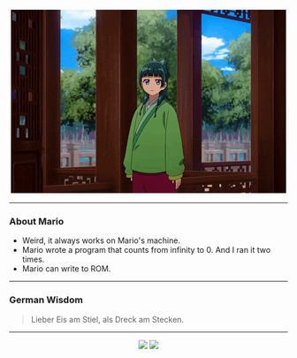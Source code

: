 <p align="center">
  <img src="assets/maomao.gif" />
</p>

---

### About Mario
- Weird, it always works on Mario's machine.
- Mario wrote a program that counts from infinity to 0. And I ran it two times.
- Mario can write to ROM.

---

### German Wisdom
> Lieber Eis am Stiel, als Dreck am Stecken.

---

<p align="center">
  <a>
    <img height="180em" src="https://github-readme-stats-eight-theta.vercel.app/api?username=Torfkopp&show_icons=true&theme=dark&include_all_commits=true&count_private=true"/>
  </a>
  <a href="https://github.com/Torfkopp?tab=repositories">
    <img height="180em" src="https://github-readme-stats-eight-theta.vercel.app/api/top-langs/?username=torfkopp&layout=compact&theme=dark&langs_count=8&hide=java"/>
  </a>
</p>
